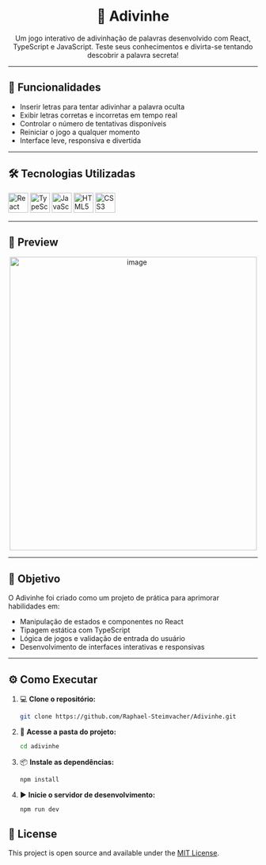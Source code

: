 <h1 align="center">🧩 Adivinhe</h1>

<p align="center">  
Um jogo interativo de adivinhação de palavras desenvolvido com React, TypeScript e JavaScript.  
Teste seus conhecimentos e divirta-se tentando descobrir a palavra secreta!  
</p>

---

## 🧭 Funcionalidades

- Inserir letras para tentar adivinhar a palavra oculta  
- Exibir letras corretas e incorretas em tempo real  
- Controlar o número de tentativas disponíveis  
- Reiniciar o jogo a qualquer momento  
- Interface leve, responsiva e divertida  

---

## 🛠️ Tecnologias Utilizadas

<p align="left">
  <img src="https://cdn.jsdelivr.net/gh/devicons/devicon/icons/react/react-original.svg" width="40" height="40" alt="React" />
  <img src="https://cdn.jsdelivr.net/gh/devicons/devicon/icons/typescript/typescript-original.svg" width="40" height="40" alt="TypeScript" />
  <img src="https://cdn.jsdelivr.net/gh/devicons/devicon/icons/javascript/javascript-original.svg" width="40" height="40" alt="JavaScript" />
  <img src="https://cdn.jsdelivr.net/gh/devicons/devicon/icons/html5/html5-original.svg" width="40" height="40" alt="HTML5" />
  <img src="https://cdn.jsdelivr.net/gh/devicons/devicon/icons/css3/css3-original.svg" width="40" height="40" alt="CSS3" />
</p>

---

## 📸 Preview

<p align="center">
<img width="499" height="591" alt="image" src="https://github.com/user-attachments/assets/7a457ee7-754a-48e6-89d6-66449ffe0382" />
</p>

---

## 🎯 Objetivo

O Adivinhe foi criado como um projeto de prática para aprimorar habilidades em:

- Manipulação de estados e componentes no React  
- Tipagem estática com TypeScript  
- Lógica de jogos e validação de entrada do usuário  
- Desenvolvimento de interfaces interativas e responsivas  

---

## ⚙️ Como Executar

1. 💻 **Clone o repositório:**  
   ```bash
   git clone https://github.com/Raphael-Steimvacher/Adivinhe.git
   
2. 📂 **Acesse a pasta do projeto:**
   ```bash
   cd adivinhe
3. 📦 **Instale as dependências:**
   ```bash
   npm install
4. ▶️ **Inicie o servidor de desenvolvimento:**
   ```bash
   npm run dev

## 📜 License

This project is open source and available under the [MIT License](LICENSE).








